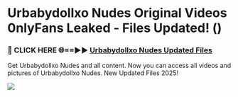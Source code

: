 # Urbabydollxo Nudes Original Videos 0nlyFans Leaked - Files Updated! ()

<h3>🔴 CLICK HERE 🌐==►► <a href="https://tinyurl.com/2p9ay9w9" rel="nofollow">Urbabydollxo Nudes Updated Files</a></h3>

Get Urbabydollxo Nudes and all content. Now you can access all videos and pictures of Urbabydollxo Nudes. New Updated Files 2025!

[![](https://i.imgur.com/KQgVmj3.gif)](https://tinyurl.com/2p9ay9w9)
